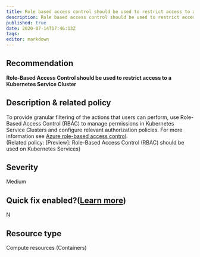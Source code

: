 ```yaml
---
title: Role based access control should be used to restrict access to a kubernetes service cluster
description: Role based access control should be used to restrict access to a kubernetes service cluster
published: true
date: 2020-07-14T17:46:13Z
tags:
editor: markdown
---
```


## Recommendation
**Role-Based Access Control should be used to restrict access to a Kubernetes Service Cluster**

## Description & related policy
To provide granular filtering of the actions that users can perform, use Role-Based Access Control (RBAC) to manage permissions in Kubernetes Service Clusters and configure relevant authorization policies. For more information see [Azure role-based access control](https://docs.microsoft.com/azure/aks/concepts-identity#role-based-access-controls-rbac).<br>(Related policy: [Preview]: Role-Based Access Control (RBAC) should be used on Kubernetes Services)

## Severity
Medium

## Quick fix enabled?([Learn more](https://docs.microsoft.com/azure/security-center/security-center-remediate-recommendations#recommendations-with-quick-fix-remediation))
N

## Resource type
Compute resources (Containers)




